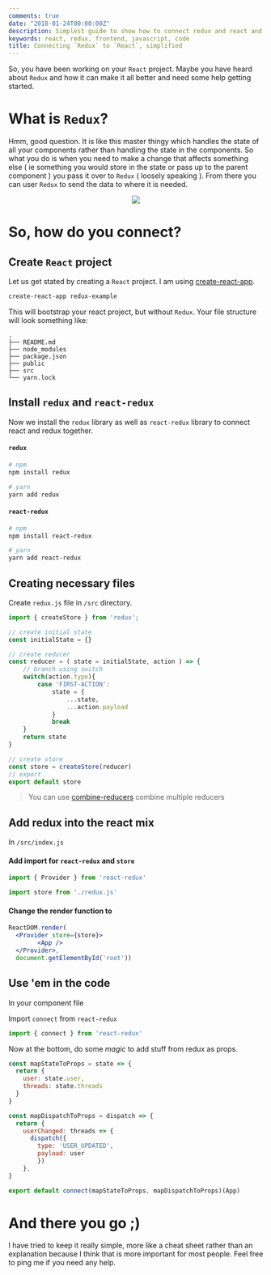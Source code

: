 ```yaml
---
comments: true
date: "2018-01-24T00:00:00Z"
description: Simplest guide to show how to connect redux and react and get started
keywords: react, redux, frontend, javascript, code
title: Connecting `Redux` to `React`, simplified
---
```


So, you have been working on your `React` project.
Maybe you have heard about `Redux` and how it can make it all better and need some help getting started.

# What is `Redux`?

Hmm, good question. It is like this master thingy which handles the state of all your components rather than handling the state in the components. So what you do is when you need to make a change that affects something else ( ie something you would store in the state or pass up to the parent component ) you pass it over to `Redux` ( loosely speaking ). From there you can user `Redux` to send the data to where it is needed.

<!-- ![redux flow]({{site.url}}{{site.baseurl}}/assets/images/redux.png) -->
<div style="text-align:center"><img src ="{{site.url}}{{site.baseurl}}/assets/images/redux.png" /></div>

# So, how do you connect?

## Create `React` project

Let us get stated by creating a `React` project. I am using [create-react-app](https://github.com/facebookincubator/create-react-app).

```bash
create-react-app redux-example
```

This will bootstrap your react project, but without `Redux`. Your file structure will look something like:

```
.
├── README.md
├── node_modules
├── package.json
├── public
├── src
└── yarn.lock
```

## Install `redux` and `react-redux`

Now we install the `redux` library as well as `react-redux` library to connect react and redux together.

#### `redux`
```bash
# npm
npm install redux

# yarn
yarn add redux
```

#### `react-redux`
```bash
# npm
npm install react-redux

# yarn
yarn add react-redux
```

## Creating necessary files

Create `redux.js` file in `/src` directory.

```js
import { createStore } from 'redux';

// create initial state
const initialState = {}

// create reducer
const reducer = ( state = initialState, action ) => {
    // branch using switch
    switch(action.type){
        case 'FIRST-ACTION':
            state = {
                ...state,
                ...action.payload
            }
            break
    }
    return state
}

// create store
const store = createStore(reducer)
// export
export default store
```

> You can use [combine-reducers](https://redux.js.org/docs/api/combineReducers.html) combine multiple reducers

## Add redux into the react mix

In `/src/index.js`

#### Add import for `react-redux` and `store`
```js
import { Provider } from 'react-redux'

import store from './redux.js'
```

#### Change the render function to 

```jsx
ReactDOM.render(
  <Provider store={store}>
	    <App />
  </Provider>,
  document.getElementById('root'))
```

## Use 'em in the code

In your component file

Import `connect` from `react-redux`

```jsx
import { connect } from 'react-redux'
```

Now at the bottom, do some *magic* to add stuff from redux as props.

```js
const mapStateToProps = state => {
  return {
    user: state.user,
    threads: state.threads
  }
}

const mapDispatchToProps = dispatch => {
  return {
    userChanged: threads => {
      dispatch({
        type: 'USER_UPDATED',
        payload: user 
        })
    },
}

export default connect(mapStateToProps, mapDispatchToProps)(App)
```

# And there you go ;)

I have tried to keep it really simple, more like a cheat sheet rather than an explanation because I think that is more important for most people.
Feel free to ping me if you need any help.

